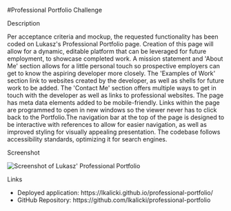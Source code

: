 #Professional Portfolio Challenge

Description

Per acceptance criteria and mockup, the requested functionality has been coded on Lukasz's Professional Portfolio page. Creation of this page will allow for a dynamic, editable platform that can be leveraged for future employment, to showcase completed work. A mission statement and 'About Me' section allows for a little personal touch so prospective employers can get to know the aspiring developer more closely. The 'Examples of Work' section link to websites created by the developer, as well as shells for future work to be added. The 'Contact Me' section offers multiple ways to get in touch with the developer as well as links to professional websites. The page has meta data elements added to be mobile-friendly. Links within the page are programmed to open in new windows so the viewer never has to click back to the Portfolio.The navigation bar at the top of the page is designed to be interactive with references to allow for easier navigation, as well as improved styling for visually appealing presentation. The codebase follows accessibility standards, optimizing it for search engines. 

Screenshot

 <img src="./assets/images/screenshot.png" alt="Screenshot of Lukasz' Professional Portfolio"/>


Links
<ul>
    <li>
    Deployed application: https://lkalicki.github.io/professional-portfolio/
    </li>
    <li>
    GitHub Repository: https://github.com/lkalicki/professional-portfolio
    </li>
</ul>